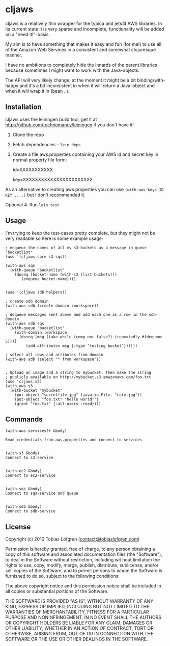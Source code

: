 
# cljaws

cljaws is a relatively thin wrapper for the typica and jets3t AWS
libraries. In its current state it is very sparse and incomplete,
functionality will be added on a "need it!"-basis.

My aim is to have something that makes it easy and fun (for me!) to
use all of the Amazon Web Services in a consistent and somewhat
clojuresque manner.

I have no ambitions to completely hide the innards of the parent
libraries because sometimes I might want to work with the
Java-objects.

The API will very likely change, at the moment it might be a bit
binding/with-happy and it's a bit inconsistent in when it will return
a Java-object and when it will wrap it in (bean ..).



## Installation

cljaws uses the leiningen build tool, get it at
http://github.com/technomancy/leiningen if you don't have it!


1. Clone the repo

2. Fetch dependencies - `lein deps`

3. Create a file aws.properties containing your AWS id and
secret key in normal property file form:

    id=XXXXXXXXXXX

    key=XXXXXXXXXXXXXXXXXXXXXXX

As an alternative to creating aws.properties you can use
`(with-aws-keys ID KEY ....)` but I don't recommended it.

Optional 4. Run `lein test`


## Usage 

I'm trying to keep the test-cases pretty complete, but they might not
be very readable so here is some example usage:


    ; enqueue the names of all my s3-buckets as a message in queue "bucketlist"
    (use '(cljaws core s3 sqs))
    
    (with-aws sqs
      (with-queue "bucketlist" 
        (doseq [bucket-name (with-s3 (list-buckets))]
    	   (enqueue bucket-name))))
    
    
    (use '(cljaws sdb helpers))
    
    ; create sdb domain
    (with-aws sdb (create-domain :workspace))
    
    ; dequeue messages sent above and add each one as a row in the sdb-domain
    (with-aws sdb sqs
      (with-queue "bucketlist" 
    	(with-domain :workspace
    	  (doseq [msg (take-while (comp not false?) (repeatedly #(dequeue 5)))]
    		 (add-attributes msg {:type "testing bucket"})))))
    
    ; select all rows and attibutes from domain
    (with-aws sdb (select "* from workspace"))
    
    
    ; Upload an image and a string to mybucket. Then make the string
    ; publicly available on http://mybucket.s3.amazonaws.com/foo.txt
    (use 'cljaws.s3)
    (with-aws s3
      (with-bucket "mybucket" 
        (put-object "secretfile.jpg" (java.io.File. "cute.jpg"))
        (put-object "foo.txt" "hello world!")
        (grant "foo.txt" {:all-users :read})))
    
    
## Commands
    
    (with-aws services?+ &body) 
        
    Read credentials from aws.properties and connect to services
    
    
    (with-s3 &body) 
    Connect to s3-service
    
    
    (with-ec2 &body) 
    Connect to ec2-service
    
    
    (with-sqs &body) 
    Connect to sqs-service and queue
    
    
    (with-sdb &body) 
    Connect to sdb-service



## License

 Copyright (c) 2010 Tobias Löfgren (contact@tobiaslofgren.com)

 Permission is hereby granted, free of charge, to any person
 obtaining a copy of this software and associated documentation
 files (the "Software"), to deal in the Software without
 restriction, including wit hout limitation the rights to use,
 copy, modify, merge, publish, distribute, sublicense, and/or sell
 copies of the Software, and to permit persons to whom the
 Software is furnished to do so, subject to the following
 conditions:

 The above copyright notice and this permission notice shall be
 included in all copies or substantial portions of the Software.

 THE SOFTWARE IS PROVIDED "AS IS", WITHOUT WARRANTY OF ANY KIND,
 EXPRESS OR IMPLIED, INCLUDING BUT NOT LIMITED TO THE WARRANTIES
 OF MERCHANTABILITY, FITNESS FOR A PARTICULAR PURPOSE AND
 NONINFRINGEMENT. IN NO EVENT SHALL THE AUTHORS OR COPYRIGHT
 HOLDERS BE LIABLE FOR ANY CLAIM, DAMAGES OR OTHER LIABILITY,
 WHETHER IN AN ACTION OF CONTRACT, TORT OR OTHERWISE, ARISING
 FROM, OUT OF OR IN CONNECTION WITH THE SOFTWARE OR THE USE OR
 OTHER DEALINGS IN THE SOFTWARE.

